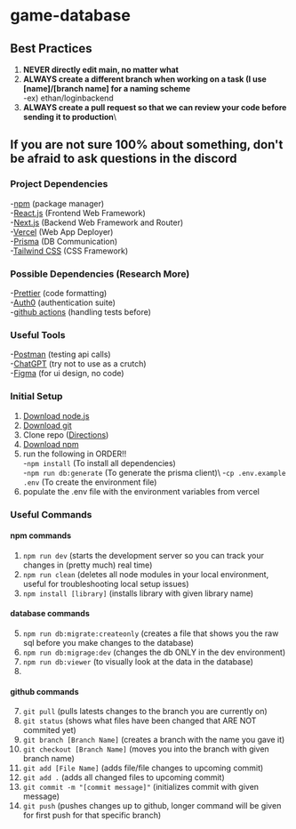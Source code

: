 # game-database

## Best Practices
1. **NEVER directly edit main, no matter what**
2. **ALWAYS create a different branch when working on a task (I use [name]/[branch name] for a naming scheme**\
   -ex) ethan/loginbackend
3. **ALWAYS create a pull request so that we can review your code before sending it to production**\

If you are not sure 100% about something, don't be afraid to ask questions in the discord
-

### Project Dependencies

-[npm](https://npmjs.com/) (package manager)\
-[React.js](https://react.dev/) (Frontend Web Framework)\
-[Next.js](https://nextjs.org/) (Backend Web Framework and Router)\
-[Vercel](https://vercel.com/) (Web App Deployer)\
-[Prisma](https://prisma.io/) (DB Communication)\
-[Tailwind CSS](https://tailwindcss.com/) (CSS Framework)

### Possible Dependencies (Research More)

-[Prettier](https://prettier.io) (code formatting)\
-[Auth0](https://auth0.com/) (authentication suite)\
-[github actions](https://docs.github.com/en/actions) (handling tests before)

### Useful Tools
-[Postman](https://postman.com) (testing api calls)\
-[ChatGPT](https://chatgpt.com) (try not to use as a crutch)\
-[Figma](https://figma.com) (for ui design, no code)


### Initial Setup

1. [Download node.js](https://nodejs.org/en/download)
2. [Download git](https://git-scm.com/downloads)
3. Clone repo ([Directions](https://docs.github.com/en/repositories/creating-and-managing-repositories/cloning-a-repository))
4. [Download npm](https://docs.npmjs.com/downloading-and-installing-node-js-and-npm)
5. run the following in ORDER!!\
   -``` npm install ``` (To install all dependencies)\
   -``` npm run db:generate ``` (To generate the prisma client)\ 
   -```cp .env.example .env``` (To create the environment file)
6. populate the .env file with the environment variables from vercel

### Useful Commands

#### npm commands
1. ```npm run dev``` (starts the development server so you can track your changes in (pretty much) real time)
2. ```npm run clean``` (deletes all node modules in your local environment, useful for troubleshooting local setup issues)
3. ```npm install [library]``` (installs library with given library name)

#### database commands
5. ```npm run db:migrate:createonly``` (creates a file that shows you the raw sql before you make changes to the database)
6. ```npm run db:migrage:dev``` (changes the db ONLY in the dev environment)
7. ```npm run db:viewer``` (to visually look at the data in the database)
8. 

#### github commands
7. ```git pull``` (pulls latests changes to the branch you are currently on)
8. ```git status``` (shows what files have been changed that ARE NOT commited yet)
9. ```git branch [Branch Name]``` (creates a branch with the name you gave it)
10. ```git checkout [Branch Name]``` (moves you into the branch with given branch name)
11. ```git add [File Name]``` (adds file/file changes to upcoming commit)
12. ```git add .``` (adds all changed files to upcoming commit)
13. ```git commit -m "[commit message]"``` (initializes commit with given message)
14. ```git push``` (pushes changes up to github, longer command will be given for first push for that specific branch)


